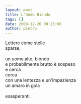 ```yaml
---
layout: post
title: L'Uomo Biondo
tags: []
date: 2009-12-20 00:25:00
author: pietro
---
```

Lettere come stelle<br/>sparse,<br/><br/>un uomo alto, biondo<br/>e probabilmente brutto è sospeso<br/>e cerca<br/>cerca<br/>con una lentezza e un'impazienza<br/>un amaro in gola<br/><br/>esasperanti.
